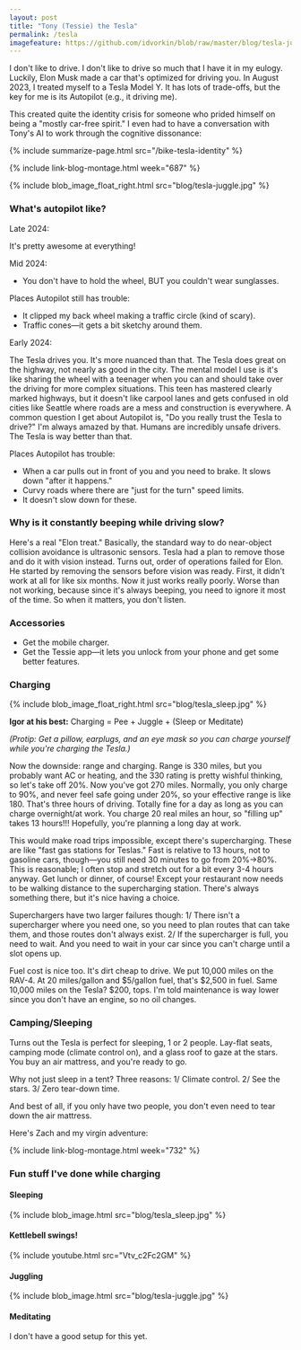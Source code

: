```yaml
---
layout: post
title: "Tony (Tessie) the Tesla"
permalink: /tesla
imagefeature: https://github.com/idvorkin/blob/raw/master/blog/tesla-juggle.jpg
---
```


I don't like to drive. I don't like to drive so much that I have it in my eulogy. Luckily, Elon Musk made a car that's optimized for driving you. In August 2023, I treated myself to a Tesla Model Y. It has lots of trade-offs, but the key for me is its Autopilot (e.g., it driving me).

This created quite the identity crisis for someone who prided himself on being a "mostly car-free spirit." I even had to have a conversation with Tony's AI to work through the cognitive dissonance:

{% include summarize-page.html src="/bike-tesla-identity" %}

{% include link-blog-montage.html week="687" %}

{% include blob_image_float_right.html src="blog/tesla-juggle.jpg" %}

### What's autopilot like?

Late 2024:

It's pretty awesome at everything!

Mid 2024:

- You don't have to hold the wheel, BUT you couldn't wear sunglasses.

Places Autopilot still has trouble:

- It clipped my back wheel making a traffic circle (kind of scary).
- Traffic cones—it gets a bit sketchy around them.

Early 2024:

The Tesla drives you. It's more nuanced than that. The Tesla does great on the highway, not nearly as good in the city. The mental model I use is it's like sharing the wheel with a teenager when you can and should take over the driving for more complex situations. This teen has mastered clearly marked highways, but it doesn't like carpool lanes and gets confused in old cities like Seattle where roads are a mess and construction is everywhere. A common question I get about Autopilot is, "Do you really trust the Tesla to drive?" I'm always amazed by that. Humans are incredibly unsafe drivers. The Tesla is way better than that.

Places Autopilot has trouble:

- When a car pulls out in front of you and you need to brake. It slows down "after it happens."
- Curvy roads where there are "just for the turn" speed limits.
- It doesn't slow down for these.

### Why is it constantly beeping while driving slow?

Here's a real "Elon treat." Basically, the standard way to do near-object collision avoidance is ultrasonic sensors. Tesla had a plan to remove those and do it with vision instead. Turns out, order of operations failed for Elon. He started by removing the sensors before vision was ready. First, it didn't work at all for like six months. Now it just works really poorly. Worse than not working, because since it's always beeping, you need to ignore it most of the time. So when it matters, you don't listen.

### Accessories

- Get the mobile charger.
- Get the Tessie app—it lets you unlock from your phone and get some better features.

### Charging

{% include blob_image_float_right.html src="blog/tesla_sleep.jpg" %}

**Igor at his best:** Charging = Pee + Juggle + (Sleep or Meditate)

_(Protip: Get a pillow, earplugs, and an eye mask so you can charge yourself while you're charging the Tesla.)_

Now the downside: range and charging. Range is 330 miles, but you probably want AC or heating, and the 330 rating is pretty wishful thinking, so let's take off 20%. Now you've got 270 miles. Normally, you only charge to 90%, and never feel safe going under 20%, so your effective range is like 180. That's three hours of driving. Totally fine for a day as long as you can charge overnight/at work. You charge 20 real miles an hour, so "filling up" takes 13 hours!!! Hopefully, you're planning a long day at work.

This would make road trips impossible, except there's supercharging. These are like "fast gas stations for Teslas." Fast is relative to 13 hours, not to gasoline cars, though—you still need 30 minutes to go from 20%->80%. This is reasonable; I often stop and stretch out for a bit every 3-4 hours anyway. Get lunch or dinner, of course! Except your restaurant now needs to be walking distance to the supercharging station. There's always something there, but it's nice having a choice.

Superchargers have two larger failures though:
1/ There isn't a supercharger where you need one, so you need to plan routes that can take them, and those routes don't always exist.
2/ If the supercharger is full, you need to wait. And you need to wait in your car since you can't charge until a slot opens up.

Fuel cost is nice too. It's dirt cheap to drive. We put 10,000 miles on the RAV-4. At 20 miles/gallon and $5/gallon fuel, that's $2,500 in fuel. Same 10,000 miles on the Tesla? $200, tops. I'm told maintenance is way lower since you don't have an engine, so no oil changes.

### Camping/Sleeping

Turns out the Tesla is perfect for sleeping, 1 or 2 people. Lay-flat seats, camping mode (climate control on), and a glass roof to gaze at the stars. You buy an air mattress, and you're ready to go.

Why not just sleep in a tent? Three reasons:
1/ Climate control.
2/ See the stars.
3/ Zero tear-down time.

And best of all, if you only have two people, you don't even need to tear down the air mattress.

Here's Zach and my virgin adventure:

{% include link-blog-montage.html week="732" %}

### Fun stuff I've done while charging

#### Sleeping

{% include blob_image.html src="blog/tesla_sleep.jpg" %}

#### Kettlebell swings!

{% include youtube.html src="Vtv_c2Fc2GM" %}

#### Juggling

{% include blob_image.html src="blog/tesla-juggle.jpg" %}

#### Meditating

I don't have a good setup for this yet.
